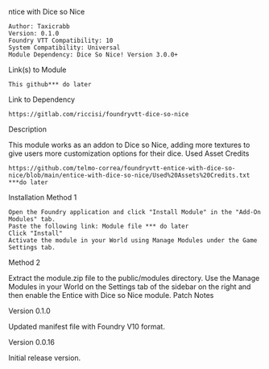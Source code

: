 ntice with Dice so Nice

    Author: Taxicrabb
    Version: 0.1.0
    Foundry VTT Compatibility: 10
    System Compatibility: Universal
    Module Dependency: Dice So Nice! Version 3.0.0+

Link(s) to Module

    This github*** do later

Link to Dependency

    https://gitlab.com/riccisi/foundryvtt-dice-so-nice

Description

This module works as an addon to Dice so Nice, adding more textures to give users more customization options for their dice.
Used Asset Credits

    https://github.com/telmo-correa/foundryvtt-entice-with-dice-so-nice/blob/main/entice-with-dice-so-nice/Used%20Assets%20Credits.txt ***do later

Installation
Method 1

    Open the Foundry application and click "Install Module" in the "Add-On Modules" tab.
    Paste the following link: Module file *** do later
    Click "Install"
    Activate the module in your World using Manage Modules under the Game Settings tab.

Method 2

Extract the module.zip file to the public/modules directory. Use the Manage Modules in your World on the Settings tab of the sidebar on the right and then enable the Entice with Dice so Nice module.
Patch Notes

Version 0.1.0

Updated manifest file with Foundry V10 format.

Version 0.0.16

Initial release version.
